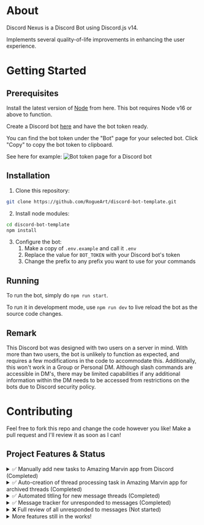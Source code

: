 # About

Discord Nexus is a Discord Bot using Discord.js v14.

Implements several quality-of-life improvements in enhancing the user experience. 

# Getting Started

## Prerequisites

Install the latest version of [Node](https://nodejs.org/en/download/) from here. 
This bot requires Node v16 or above to function.

Create a Discord bot [here](https://discord.com/developers) and have the bot token ready.

You can find the bot token under the "Bot" page for your selected bot. Click "Copy" to copy the bot token to clipboard.

See here for example:
![Bot token page for a Discord bot](https://github.com/ThePhysic/Discord-Butler/assets/57155067/24af185b-5e7d-46dc-aa84-a6af3f3f7770)

## Installation

1. Clone this repository:
```bash
git clone https://github.com/RogueArt/discord-bot-template.git
```

2. Install node modules:
```bash
cd discord-bot-template
npm install
```

3. Configure the bot:
   1. Make a copy of `.env.example` and call it `.env`
   2. Replace the value for `BOT_TOKEN` with your Discord bot's token
   3. Change the prefix to any prefix you want to use for your commands

## Running

To run the bot, simply do `npm run start`. 

To run it in development mode, use `npm run dev` to live reload the bot as the source code changes.

## Remark
This Discord bot was designed with two users on a server in mind. With more than two users, the bot is unlikely to function as expected, and requires a few modifications in the code to accommodate this. 
Additionally, this won't work in a Group or Personal DM. Although slash commands are accessible in DM's, there may be limited capabilities if any additional information within the DM needs to be accessed
from restrictions on the bots due to Discord security policy. 


# Contributing

Feel free to fork this repo and change the code however you like! Make a pull request and I'll review it as soon as I can!

## Project Features & Status

<details>
  <summary>✅ Manually add new tasks to Amazing Marvin app from Discord (Completed)</summary>

  - Add a new task to your Amazing Marvin within Discord via nodemailer.
  - Has slash command implementation for seamless integration into Discord.
  - Execute the `/addtask` command and write the task you want to add (e.g. Clean kitchen +today ~30m).
  - Boolean option labeled as "mirror" to indicate whether you want the task to be created for only yourself (false) or both you and the other user in the chat (true). 
</details>

<details>
  <summary>✅ Auto-creation of thread processing task in Amazing Marvin app for archived threads (Completed)</summary>

  - When a message thread is closed manually or due to inactivity, the bot will send a messages to confirm if you're finished talking in the thread.
  - If you react with a thumbs down emoji the thread will be reopened.
  - If you react with a thumbs up emoji, the thread will stay closed and a new task will be created in both user's Amazing marvin to process the messages in your thread (in case you had any enlightening discussion or valuable insights come about in the thread. 
</details>

<details>
  <summary>✅ Automated titling for new message threads (Completed)</summary>

  - When a new message thread is created, the bot will checck the starter message (i.e. the message the thread is created for) for a title in the form `**THIS IS A TITLE**`. If it finds a title, it will be used as the title for the thread automatically. 
</details>

<details>
  <summary>✅ Message tracker for unresponded to messages (Completed)</summary>

  - Remembering and finding all the messages you may need to respond to in a server can be complex sometimes, so this designates a single message (a message tracker) to keep a list of all of them.
  - Executing the slash command `/review` and giving it the message link to the message you want reviewed (i.e. responded to) will be added to the message tracker, organized by user.
  - Message trackers are newly created when there are currently no other message trackers. Message trackers are pinned in a single channel.
  - Reacting to the message tracker with the ✅ emoji will unpin the message tracker. This indicates to the bot all reviews are finished, and thus any new reviews will be added to a newly created message tracker. 
</details>

<details>
  <summary>❌  Full review of all unresponded to messages (Not started)</summary>

  - Executing `/catalogreview` will result in an exhuastive breakdown of all open threads left unresponded to by each user.
  - This will serve as a check for any messages perhaps missed if you're running a server with many channels and many active threads. 
</details>

<details>
  <summary>More features still in the works!</summary>
</details>

<!-- Continue adding other sections as needed, following the same format -->
